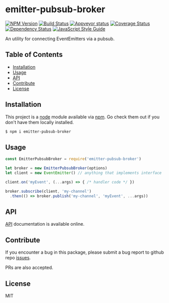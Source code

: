 
# emitter-pubsub-broker

[![NPM Version](https://badge.fury.io/js/emitter-pubsub-broker.svg)](https://badge.fury.io/js/emitter-pubsub-broker)
[![Build Status](https://travis-ci.org/an-sh/emitter-pubsub-broker.svg?branch=master)](https://travis-ci.org/an-sh/emitter-pubsub-broker)
[![Appveyor status](https://ci.appveyor.com/api/projects/status/)](https://ci.appveyor.com/project/an-sh/emitter-pubsub-broker)
[![Coverage Status](https://codecov.io/gh/an-sh/emitter-pubsub-broker/branch/master/graph/badge.svg)](https://codecov.io/gh/an-sh/emitter-pubsub-broker)
[![Dependency Status](https://david-dm.org/an-sh/emitter-pubsub-broker.svg)](https://david-dm.org/an-sh/emitter-pubsub-broker)
[![JavaScript Style Guide](https://img.shields.io/badge/code%20style-standard-brightgreen.svg)](http://standardjs.com/)

An utility for connecting EventEmitters via a pubsub.


## Table of Contents

- [Installation](#installation)
- [Usage](#usage)
- [API](#api)
- [Contribute](#contribute)
- [License](#license)


## Installation

This project is a [node](http://nodejs.org) module available via
[npm](https://npmjs.com). Go check them out if you don't have them
locally installed.

```sh
$ npm i emitter-pubsub-broker
```

## Usage

```javascript
const EmitterPubsubBroker = require('emitter-pubsub-broker')

let broker = new EmitterPubsubBroker(options)
let client = new EventEmitter() // anything that implements interface

client.on('myEvent', (...args) => { /* handler code */ })

broker.subscribe(client, 'my-channel')
  .then(() => broker.publish('my-channel', 'myEvent', ...args))
```


## API

[API](https://an-sh.github.io/emitter-pubsub-broker/0.1/index.html)
documentation is available online.


## Contribute

If you encounter a bug in this package, please submit a bug report to
github repo
[issues](https://github.com/an-sh/emitter-pubsub-broker/issues).

PRs are also accepted.


## License

MIT

